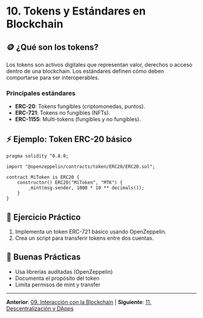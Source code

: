 # 10. Tokens y Estándares en Blockchain

## 🪙 ¿Qué son los tokens?

Los tokens son activos digitales que representan valor, derechos o acceso dentro de una blockchain. Los estándares definen cómo deben comportarse para ser interoperables.

### Principales estándares

- **ERC-20**: Tokens fungibles (criptomonedas, puntos).
- **ERC-721**: Tokens no fungibles (NFTs).
- **ERC-1155**: Multi-tokens (fungibles y no fungibles).

## ⚡ Ejemplo: Token ERC-20 básico

```solidity
pragma solidity ^0.8.0;

import "@openzeppelin/contracts/token/ERC20/ERC20.sol";

contract MiToken is ERC20 {
	constructor() ERC20("MiToken", "MTK") {
		_mint(msg.sender, 1000 * 10 ** decimals());
	}
}
```

## 📝 Ejercicio Práctico

1. Implementa un token ERC-721 básico usando OpenZeppelin.
2. Crea un script para transferir tokens entre dos cuentas.

## 🎯 Buenas Prácticas

- Usa librerías auditadas (OpenZeppelin)
- Documenta el propósito del token
- Limita permisos de mint y transfer

---

**Anterior**: [09. Interacción con la Blockchain](./09-interaccion-blockchain.md) | **Siguiente**: [11. Descentralización y DApps](./11-descentralizacion-dapps.md)
